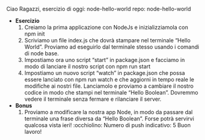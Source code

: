 Ciao Ragazzi,
esercizio di oggi: node-hello-world
repo: node-hello-world
- **Esercizio**
    1. Creiamo la prima applicazione con NodeJs e inizializziamola con npm init
    2. Scriviamo un file index.js che dovrà stampare nel terminale “Hello World”. Proviamo ad eseguirlo dal terminale stesso usando i comandi di node base.
    3. Impostiamo ora uno script “start” in package.json e facciamo in modo di lanciare il nostro script con npm run start
    3. Impostiamo un nuovo script “watch” in package.json che possa essere lanciato con npm run watch e che aggiorni in tempo reale le modifiche ai nostri file. Lanciamolo e proviamo a cambiare il nostro codice in modo che stampi nel terminale “Hello Boolean”. Dovremmo vedere il terminale senza fermare e rilanciare il server.
- **Bonus**
    1. Proviamo a modificare la nostra app Node, in modo da passare dal terminale una frase diversa da “Hello Boolean”. Forse potrà servirvi qualcosa vista ieri! :occhiolino:
Numero di push indicativo: 5
Buon lavoro!